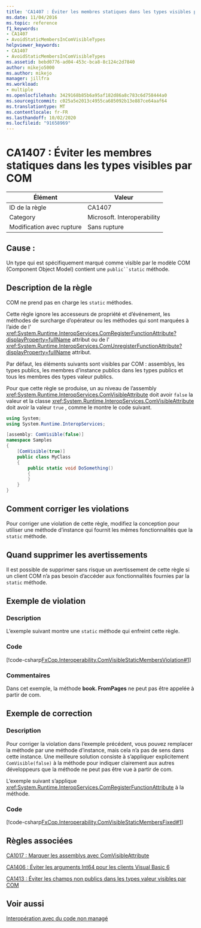 ```yaml
---
title: 'CA1407 : Éviter les membres statiques dans les types visibles par COM'
ms.date: 11/04/2016
ms.topic: reference
f1_keywords:
- CA1407
- AvoidStaticMembersInComVisibleTypes
helpviewer_keywords:
- CA1407
- AvoidStaticMembersInComVisibleTypes
ms.assetid: bebd0776-ad04-453c-bca8-8c124c2d7840
author: mikejo5000
ms.author: mikejo
manager: jillfra
ms.workload:
- multiple
ms.openlocfilehash: 3429168b85b6a95af182d86a8c783c6d758444a0
ms.sourcegitcommit: c025a5e2013c4955ca685092b13e887ce64aaf64
ms.translationtype: MT
ms.contentlocale: fr-FR
ms.lasthandoff: 10/02/2020
ms.locfileid: "91658969"
---
```

# <a name="ca1407-avoid-static-members-in-com-visible-types"></a>CA1407 : Éviter les membres statiques dans les types visibles par COM

|Élément|Valeur|
|-|-|
|ID de la règle|CA1407|
|Category|Microsoft. Interoperability|
|Modification avec rupture|Sans rupture|

## <a name="cause"></a>Cause :
Un type qui est spécifiquement marqué comme visible par le modèle COM (Component Object Model) contient une `public``static` méthode.

## <a name="rule-description"></a>Description de la règle
COM ne prend pas en charge les `static` méthodes.

Cette règle ignore les accesseurs de propriété et d’événement, les méthodes de surcharge d’opérateur ou les méthodes qui sont marquées à l’aide de l' <xref:System.Runtime.InteropServices.ComRegisterFunctionAttribute?displayProperty=fullName> attribut ou de l' <xref:System.Runtime.InteropServices.ComUnregisterFunctionAttribute?displayProperty=fullName> attribut.

Par défaut, les éléments suivants sont visibles par COM : assemblys, les types publics, les membres d’instance publics dans les types publics et tous les membres des types valeur publics.

Pour que cette règle se produise, un au niveau de l’assembly <xref:System.Runtime.InteropServices.ComVisibleAttribute> doit avoir `false` la valeur et la classe <xref:System.Runtime.InteropServices.ComVisibleAttribute> doit avoir la valeur `true` , comme le montre le code suivant.

```csharp
using System;
using System.Runtime.InteropServices;

[assembly: ComVisible(false)]
namespace Samples
{
    [ComVisible(true)]
    public class MyClass
    {
        public static void DoSomething()
        {
        }
    }
}
```

## <a name="how-to-fix-violations"></a>Comment corriger les violations
Pour corriger une violation de cette règle, modifiez la conception pour utiliser une méthode d’instance qui fournit les mêmes fonctionnalités que la `static` méthode.

## <a name="when-to-suppress-warnings"></a>Quand supprimer les avertissements
Il est possible de supprimer sans risque un avertissement de cette règle si un client COM n’a pas besoin d’accéder aux fonctionnalités fournies par la `static` méthode.

## <a name="example-violation"></a>Exemple de violation

### <a name="description"></a>Description
L’exemple suivant montre une `static` méthode qui enfreint cette règle.

### <a name="code"></a>Code
[!code-csharp[FxCop.Interoperability.ComVisibleStaticMembersViolation#1](../code-quality/codesnippet/CSharp/ca1407-avoid-static-members-in-com-visible-types_1.cs)]

### <a name="comments"></a>Commentaires
Dans cet exemple, la méthode **book. FromPages** ne peut pas être appelée à partir de com.

## <a name="example-fix"></a>Exemple de correction

### <a name="description"></a>Description
Pour corriger la violation dans l’exemple précédent, vous pouvez remplacer la méthode par une méthode d’instance, mais cela n’a pas de sens dans cette instance. Une meilleure solution consiste à s’appliquer explicitement `ComVisible(false)` à la méthode pour indiquer clairement aux autres développeurs que la méthode ne peut pas être vue à partir de com.

L’exemple suivant s’applique <xref:System.Runtime.InteropServices.ComRegisterFunctionAttribute> à la méthode.

### <a name="code"></a>Code
[!code-csharp[FxCop.Interoperability.ComVisibleStaticMembersFixed#1](../code-quality/codesnippet/CSharp/ca1407-avoid-static-members-in-com-visible-types_2.cs)]

## <a name="related-rules"></a>Règles associées
[CA1017 : Marquer les assemblys avec ComVisibleAttribute](/dotnet/fundamentals/code-analysis/quality-rules/ca1017)

[CA1406 : Éviter les arguments Int64 pour les clients Visual Basic 6](../code-quality/ca1406.md)

[CA1413 : Éviter les champs non publics dans les types valeur visibles par COM](../code-quality/ca1413.md)

## <a name="see-also"></a>Voir aussi
[Interopération avec du code non managé](/dotnet/framework/interop/index)
